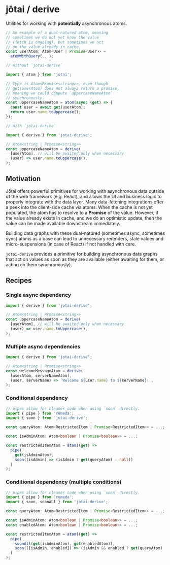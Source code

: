 # jōtai / derive

Utilities for working with **potentially** asynchronous atoms.

```ts
// An example of a dual-natured atom, meaning
// sometimes we do not yet know the value
// (fetch is ongoing), but sometimes we act
// on the value already in cache.
const userAtom: Atom<User | Promise<User>> =
  atomWithQuery(...);

```

```ts
// Without `jotai-derive`

import { atom } from 'jotai';

// Type is Atom<Promise<string>>, even though
// get(userAtom) does not always return a promise,
// meaning we could compute `uppercaseNameAtom`
// synchronously.
const uppercaseNameAtom = atom(async (get) => {
  const user = await get(userAtom);
  return user.name.toUppercase();
});

```

```ts
// With `jotai-derive`

import { derive } from 'jotai-derive';

// Atom<string | Promise<string>>
const uppercaseNameAtom = derive(
  [userAtom], // will be awaited only when necessary
  (user) => user.name.toUppercase(),
);
```

## Motivation

Jōtai offers powerful primitives for working with asynchronous data outside of the web framework (e.g. React), and allows the UI and business logic to
properly integrate with the data layer. Many data-fetching integrations offer a peek into the client-side cache via atoms. When the cache
is not yet populated, the atom has to resolve to a **Promise** of the value. However, if the value already exists in cache, and we do an optimistic update, then the value can be made available downstream
immediately.

Building data graphs with these dual-natured (sometimes async, sometimes sync) atoms as a base can lead to unnecessary rerenders, stale values and micro-suspensions (in case of React) if not handled with care.

`jotai-derive` provides a primitive for building asynchronous data graphs
that act on values as soon as they are available (either awaiting for them, or acting on them synchronously).

## Recipes

### Single async dependency

```ts
import { derive } from 'jotai-derive';

// Atom<string | Promise<string>>
const uppercaseNameAtom = derive(
  [userAtom], // will be awaited only when necessary
  (user) => user.name.toUppercase(),
);
```

### Multiple async dependencies

```ts
import { derive } from 'jotai-derive';

// Atom<string | Promise<string>>
const welcomeMessageAtom = derive(
  [userAtom, serverNameAtom],
  (user, serverName) => `Welcome ${user.name} to ${serverName}!`,
);
```

### Conditional dependency

```ts
// pipes allow for cleaner code when using `soon` directly.
import { pipe } from 'remeda';
import { soon } from 'jotai-derive';

const queryAtom: Atom<RestrictedItem | Promise<RestrictedItem>> = ...;

const isAdminAtom: Atom<boolean | Promise<boolean>> = ...;

const restrictedItemAtom = atom((get) =>
  pipe(
    get(isAdminAtom),
    soon((isAdmin) => (isAdmin ? get(queryAtom) : null))
  )
);
```

### Conditional dependency (multiple conditions)

```ts
// pipes allow for cleaner code when using `soon` directly.
import { pipe } from 'remeda';
import { soon, soonALl } from 'jotai-derive';

const queryAtom: Atom<RestrictedItem | Promise<RestrictedItem>> = ...;

const isAdminAtom: Atom<boolean | Promise<boolean>> = ...;
const enabledAtom: Atom<boolean | Promise<boolean>> = ...;

const restrictedItemAtom = atom((get) =>
  pipe(
    soonAll(get(isAdminAtom), get(enabledAtom)),
    soon(([isAdmin, enabled]) => (isAdmin && enabled ? get(queryAtom) : null))
  )
);

```
